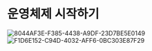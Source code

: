 # 운영체제 시작하기

![8044AF3E-F385-4438-A9DF-23D7BE5E0149](https://github.com/BinaryHyeok/TIL/assets/94176133/fbb67141-31de-43b4-883c-a954f82f7e23)
![F1D6E152-C94D-4032-AFF6-0BC303E87F29](https://github.com/BinaryHyeok/TIL/assets/94176133/d6e87263-c457-4720-b428-8c9d068588d6)
